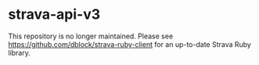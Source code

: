 # strava-api-v3

This repository is no longer maintained. Please see https://github.com/dblock/strava-ruby-client for an up-to-date Strava Ruby library.


